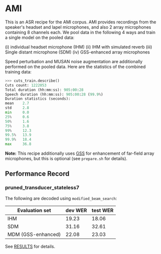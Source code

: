 # AMI

This is an ASR recipe for the AMI corpus. AMI provides recordings from the speaker's
headset and lapel microphones, and also 2 array microphones containing 8 channels each.
We pool data in the following 4 ways and train a single model on the pooled data:

(i) individual headset microphone (IHM)
(ii) IHM with simulated reverb
(iii) Single distant microphone (SDM)
(iv) GSS-enhanced array microphones

Speed perturbation and MUSAN noise augmentation are additionally performed on the pooled
data. Here are the statistics of the combined training data:

```python
>>> cuts_train.describe()
Cuts count: 1222053
Total duration (hh:mm:ss): 905:00:28
Speech duration (hh:mm:ss): 905:00:28 (99.9%)
Duration statistics (seconds):
mean    2.7
std     2.8
min     0.0
25%     0.6
50%     1.6
75%     3.8
99%     12.3
99.5%   13.9
99.9%   18.4
max     36.8
```

**Note:** This recipe additionally uses [GSS](https://github.com/desh2608/gss) for enhancement
of far-field array microphones, but this is optional (see `prepare.sh` for details).

## Performance Record

### pruned_transducer_stateless7

The following are decoded using `modified_beam_search`:

| Evaluation set           | dev WER    | test WER |
|--------------------------|------------|---------|
| IHM                      |  19.23  | 18.06 |
| SDM                      |  31.16  | 32.61 |
| MDM (GSS-enhanced)       |  22.08  | 23.03 |

See [RESULTS](/egs/ami/ASR/RESULTS.md) for details.
